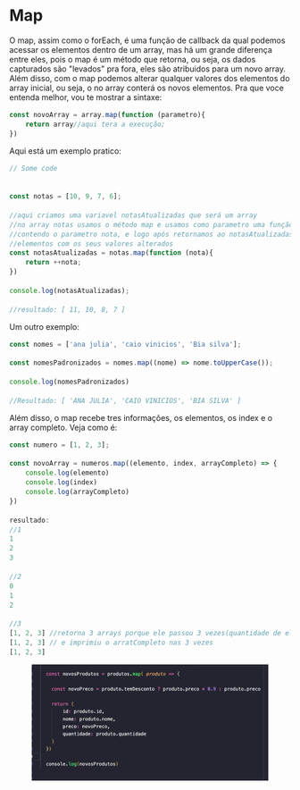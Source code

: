 # Map

O map, assim como o forEach, é uma função de callback da qual podemos acessar os elementos dentro de um array, mas há um grande diferença entre eles, pois o map é um método que retorna, ou seja, os dados capturados são "levados" pra fora, eles são atribuidos para um novo array. Além disso, com o map podemos alterar qualquer valores dos elementos do array inicial, ou seja, o no array conterá os novos elementos. Pra que voce entenda melhor, vou te mostrar a sintaxe:

```javascript
const novoArray = array.map(function (parametro){
    return array//aqui tera a execução;
}) 
```

Aqui está um exemplo pratico:

```javascript
// Some code


const notas = [10, 9, 7, 6];

//aqui criamos uma variavel notasAtualizadas que será um array
//no array notas usamos o método map e usamos como parametro uma função 
//contendo o parametro nota, e logo após retornamos ao notasAtualizadas todos os
//elementos com os seus valores alterados
const notasAtualizadas = notas.map(function (nota){
    return ++nota;
})

console.log(notasAtualizadas);

//resultado: [ 11, 10, 8, 7 ]

```



Um outro exemplo:

```javascript
const nomes = ['ana julia', 'caio vinicios', 'Bia silva'];

const nomesPadronizados = nomes.map((nome) => nome.toUpperCase());

console.log(nomesPadronizados)

//Resultado: [ 'ANA JULIA', 'CAIO VINICIOS', 'BIA SILVA' ]
```

Além disso, o map recebe tres informações, os elementos, os index e o array completo. Veja como é:

```javascript
const numero = [1, 2, 3];

const novoArray = numeros.map((elemento, index, arrayCompleto) => {
    console.log(elemento)
    console.log(index)
    console.log(arrayCompleto)
})

resultado:
//1
1
2
3

//2
0
1
2

//3
[1, 2, 3] //retorna 3 arrays porque ele passou 3 vezes(quantidade de elemetos)
[1, 2, 3] // e imprimiu o arratCompleto nas 3 vezes
[1, 2, 3]
```

<figure><img src="../.gitbook/assets/image (11).png" alt=""><figcaption></figcaption></figure>
